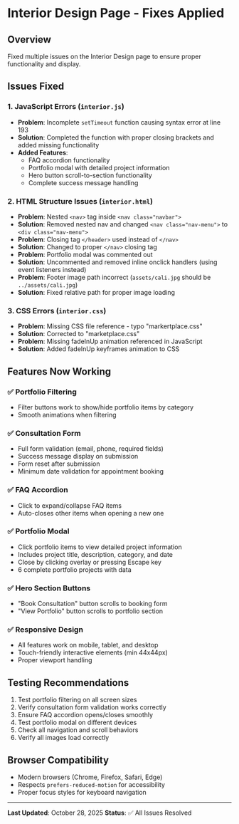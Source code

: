 # Interior Design Page - Fixes Applied

## Overview

Fixed multiple issues on the Interior Design page to ensure proper functionality and display.

## Issues Fixed

### 1. JavaScript Errors (`interior.js`)

- **Problem**: Incomplete `setTimeout` function causing syntax error at line 193
- **Solution**: Completed the function with proper closing brackets and added missing functionality
- **Added Features**:
  - FAQ accordion functionality
  - Portfolio modal with detailed project information
  - Hero button scroll-to-section functionality
  - Complete success message handling

### 2. HTML Structure Issues (`interior.html`)

- **Problem**: Nested `<nav>` tag inside `<nav class="navbar">`
- **Solution**: Removed nested nav and changed `<nav class="nav-menu">` to `<div class="nav-menu">`
- **Problem**: Closing tag `</header>` used instead of `</nav>`
- **Solution**: Changed to proper `</nav>` closing tag
- **Problem**: Portfolio modal was commented out
- **Solution**: Uncommented and removed inline onclick handlers (using event listeners instead)
- **Problem**: Footer image path incorrect (`assets/cali.jpg` should be `../assets/cali.jpg`)
- **Solution**: Fixed relative path for proper image loading

### 3. CSS Errors (`interior.css`)

- **Problem**: Missing CSS file reference - typo "markertplace.css"
- **Solution**: Corrected to "marketplace.css"
- **Problem**: Missing fadeInUp animation referenced in JavaScript
- **Solution**: Added fadeInUp keyframes animation to CSS

## Features Now Working

### ✅ Portfolio Filtering

- Filter buttons work to show/hide portfolio items by category
- Smooth animations when filtering

### ✅ Consultation Form

- Full form validation (email, phone, required fields)
- Success message display on submission
- Form reset after submission
- Minimum date validation for appointment booking

### ✅ FAQ Accordion

- Click to expand/collapse FAQ items
- Auto-closes other items when opening a new one

### ✅ Portfolio Modal

- Click portfolio items to view detailed project information
- Includes project title, description, category, and date
- Close by clicking overlay or pressing Escape key
- 6 complete portfolio projects with data

### ✅ Hero Section Buttons

- "Book Consultation" button scrolls to booking form
- "View Portfolio" button scrolls to portfolio section

### ✅ Responsive Design

- All features work on mobile, tablet, and desktop
- Touch-friendly interactive elements (min 44x44px)
- Proper viewport handling

## Testing Recommendations

1. Test portfolio filtering on all screen sizes
2. Verify consultation form validation works correctly
3. Ensure FAQ accordion opens/closes smoothly
4. Test portfolio modal on different devices
5. Check all navigation and scroll behaviors
6. Verify all images load correctly

## Browser Compatibility

- Modern browsers (Chrome, Firefox, Safari, Edge)
- Respects `prefers-reduced-motion` for accessibility
- Proper focus styles for keyboard navigation

---

**Last Updated**: October 28, 2025
**Status**: ✅ All Issues Resolved
